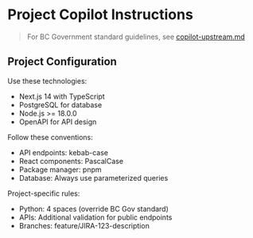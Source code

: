 <!--
✏️ PROJECT-SPECIFIC INSTRUCTIONS
📝 Customize this file for your project needs
📦 VERSION: 1.0.0
-->

# Project Copilot Instructions

> For BC Government standard guidelines, see [copilot-upstream.md](./copilot-upstream.md)

## Project Configuration

Use these technologies:
- Next.js 14 with TypeScript
- PostgreSQL for database
- Node.js >= 18.0.0
- OpenAPI for API design

Follow these conventions:
- API endpoints: kebab-case
- React components: PascalCase
- Package manager: pnpm
- Database: Always use parameterized queries

Project-specific rules:
- Python: 4 spaces (override BC Gov standard)
- APIs: Additional validation for public endpoints
- Branches: feature/JIRA-123-description
